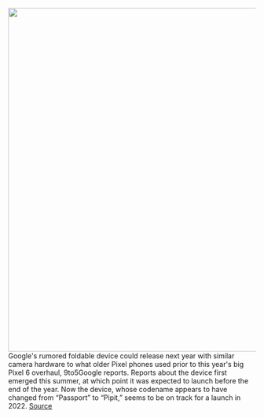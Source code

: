 <img src='https://cdn.vox-cdn.com/thumbor/CAY9yzvO4F5gniOf7lZOtAgalsU=/0x0:2040x1360/1200x800/filters:focal(857x517:1183x843)/cdn.vox-cdn.com/uploads/chorus_image/image/70099538/dbohn_210820_4722_0002.0.jpg' width='700px' /><br/>
Google's rumored foldable device could release next year with similar camera hardware to what older Pixel phones used prior to this year's big Pixel 6 overhaul, 9to5Google reports. Reports about the device first emerged this summer, at which point it was expected to launch before the end of the year. Now the device, whose codename appears to have changed from “Passport” to “Pipit,” seems to be on track for a launch in 2022.
<a href='https://www.theverge.com/2021/11/5/22765097/google-foldable-pixel-12-megapixel-camera-2022-release-date'> Source <a/>